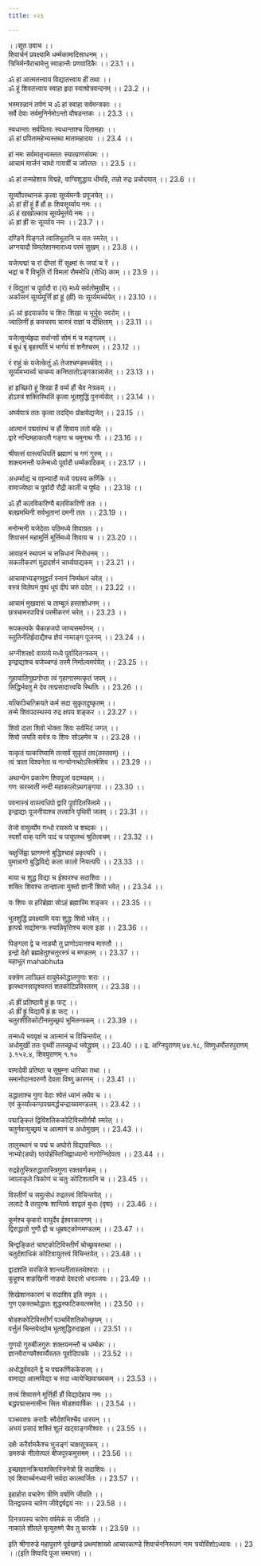 ```yaml
---
title: ०२३

---
```

।।सूत उवाच ।।  
शिवार्चनं प्रवक्ष्यामि धर्म्मकामादिसाधनम् ।।  
त्रिभिर्मन्त्रैराचामेत्तु स्वाहान्तैः प्रणवादिकैः ।। 23.1 ।।  
  
ॐ हां आत्मतत्त्वाय विद्यातत्त्वाय हीं तथा ।।  
ॐ हूं शिवतत्त्वाय स्वाहा हृदा स्याश्रोत्रवन्दनम् ।। 23.2 ।।  
  
भस्मस्न्नानं तर्पणं च ॐ हां स्वाहा सर्वमन्त्रकाः ।।  
सर्वे देवाः सर्वमुनिर्नमोऽन्तो वौषडन्तकः ।। 23.3 ।।  
  
स्वधान्ताः सर्वपितरः स्वधान्ताश्च पितामहाः ।।  
ॐ हां प्रपितामहेभ्यस्तथा मातामहादयः ।। 23.4 ।।  
  
हां नमः सर्वमातृभ्यस्ततः स्यात्प्राणसंयमः ।।  
आचामं मार्जनं चाथो गायत्रीं च जपेत्ततः ।। 23.5 ।।  
  
ॐ हां तन्महेशाय विद्महे, वाग्विशुद्धाय धीमहि, तन्नो रुद्रः प्रचोदयात् ।। 23.6 ।।  
  
सूर्य्योपस्थानकं कृत्वा सूर्य्यमन्त्रैः प्रपूजयेत् ।।  
ॐ हां हीं हूं हैं हौं हः शिवसूर्य्याय नमः ।।  
ॐ हं खखोल्काय सूर्य्यमूर्त्तये नमः ।।  
ॐ ह्रां ह्रीं सः सूर्य्याय नमः ।। 23.7 ।।  
  
दण्डिने पिङ्गले त्वातिभूतानि च ततः स्मरेत् ।।  
अग्नयादौ विमलेशानमाराध्य परमं सुखम् ।। 23.8 ।।  
  
यजेत्पद्मां च रां दीप्तां रीं सूक्ष्मां रूं जयां च रें ।।  
भद्रां च रैं विभूतिं रों विमलां रौममोधि (रोधि) काम् ।। 23.9 ।।  
  
रं विद्युतां च पूर्वादौ रा (रं) मध्ये सर्वतोमुखीम् ।।  
अर्कासनं सूर्य्यमूर्त्तिं ह्रां ह्रूं (ह्रीं) सः सूर्य्यमर्च्चयेत् ।। 23.10 ।।  
  
ॐ आं हृदयार्काय च शिरः शिखा च भूर्भुवः स्वरोम् ।।  
ज्वालिनीं ह्रं कवचस्य चास्त्रं राज्ञां च दीक्षिताम् ।। 23.11 ।।  
  
यजेत्सूर्य्यहृदा सर्वान्सों सोमं मं च मङ्गलम् ।।  
बं बुधं बृं बृहस्पतिं भं भार्गवं शं शनैश्चरम् ।। 23.12 ।।  
  
रं राहुं कं यजेत्केतुं ॐ तेजश्चण्डमर्च्चयेत् ।।  
सूर्य्यमभ्यर्च्य चाचम्य कनिष्ठातोऽङ्गकान्न्यसेत् ।। 23.13 ।।  
  
हां हृच्छिरो हूं शिखा हैं वर्म्म हौं चैव नेत्रकम् ।।  
होऽस्त्रं शक्तिस्थितिं कृत्वा भूतशुद्धिं पुनर्न्यसेत् ।। 23.14 ।।  
  
अर्घ्यपात्रं ततः कृत्वा तदद्भिः प्रोक्षयेद्यजेत् ।। 23.15 ।।  
  
आत्मानं पद्मसंस्थं च हौं शिवाय ततो बहिः ।।  
द्वारे नन्दिमहाकालौ गङ्गा च यमुनाथ गौः ।। 23.16 ।।  
  
श्रीवत्सं वास्त्वधिपतिं ब्रह्माणं च गणं गुरुम् ।।  
शक्त्यनन्तौ यजेन्मध्ये पूर्वादौ धर्म्मकादिकम् ।। 23.17 ।।  
  
अधर्म्माद्यं च वह्न्यादौ मध्ये पद्मस्य कर्णिके ।।  
वामाज्येष्ठा च पूर्वादौ रौद्री काली च पूर्षदः ।। 23.18 ।।  
  
ॐ हौं कलविकरिण्यै बलविकरिणी ततः ।।  
बलप्रमथिनी सर्वभूतानां दमनी ततः ।। 23.19 ।।  
  
मनोन्मनी यजेदेताः पठिमध्ये शिवाग्रतः ।।  
शिवासनं महामूर्त्ति मूर्त्तिमध्ये शिवाय च ।। 23.20 ।।  
  
आवाहनं स्थापनं च सन्निधानं निरोधनम् ।।  
सकलीकरणं मुद्रादर्शनं चार्घ्यपाद्यकम् ।। 23.21 ।।  
  
आचामाभ्यङ्गमुद्वर्त्तं स्नानं निर्म्मथनं चरेत् ।।  
वस्त्रं विलेपनं पुष्पं धूपं दीपं चरुं ददेत् ।। 23.22 ।।  
  
आचामं मुखवासं च ताम्बूलं हस्तशोधनम् ।।  
छत्रचामरपावित्रं परमीकरणं चरेत् ।। 23.23 ।।  
  
रूपकल्पके चैकाहजपो जाप्यसमर्पणम् ।।  
स्तुतिर्नतिर्हृदाद्यैश्च ज्ञेयं नामाङ्ग पूजनम् ।। 23.24 ।।  
  
अग्नीशरक्षो वायव्ये मध्ये पूर्वादितन्त्रकम् ।।  
इन्द्राद्यांश्च यजेच्चण्डं तस्मै निर्माल्यमर्पयेत् ।। 23.25 ।।  
  
गुहायातिगुह्यगोप्ता त्वं गृहाणास्मत्कृतं जपम् ।।  
सिद्धिर्भवतु मे देव तत्प्रसादात्त्वयि स्थितिः ।। 23.26 ।।  
  
यत्किञ्चित्क्रियते कर्म सदा सुकृतदुष्कृतम् ।।  
तन्मे शिवपदस्थस्य रुद्र क्षपय शङ्कर ।। 23.27 ।।  
  
शिवो दाता शिवो भोक्ता शिवः सर्वमिदं जगत् ।।  
शिवो जयति सर्वत्र यः शिवः सोऽहमेव च ।। 23.28 ।।  
  
यत्कृतं यत्करिष्यामि तत्सर्वं सुकृतं तव(तस्तवम्) ।।  
त्वं त्राता विश्वनेता च नान्योनाथोऽस्तिमेशिव ।। 23.29 ।।  
  
अथान्येन प्रकारेण शिवपूजां वदाम्यहम् ।।  
गणः सरस्वती नन्दी महाकालोऽथगङ्गया ।। 23.30 ।।  
  
पवनास्त्रं वास्त्वधिपो द्वारि पूर्वादितस्त्विमे ।।  
इन्द्राद्याः पूजनीयाश्च तत्त्वानि पृथिवी जलम् ।। 23.31 ।।  
  
तेजो वायुर्व्योम गन्धो रसरूपे च शब्दकः ।।  
स्पर्शो वाक् पाणि पादं च पायूपस्थं श्रुतित्वचम् ।। 23.32 ।।  
  
चक्षुर्जिह्वा घ्राणमनो बुद्धिश्चाहं प्रकृत्यपि ।।  
पुमान्नागो बुद्धिविद्ये कला कालो नियत्यपि ।। 23.33 ।।  
  
माया च शुद्ध विद्या च ईश्वरश्च सदाशिवः ।।  
शक्तिः शिवश्च तान्ज्ञात्वा मुक्तो ज्ञानी शिवो भवेत् ।। 23.34 ।।  
  
यः शिवः स हरिर्ब्रह्मा सोऽहं ब्रह्मास्मि शङ्कर ।। 23.35 ।।  
  
भूतशुद्धिं प्रवक्ष्यामि यया शुद्धः शिवो भवेत् ।।  
हृत्पद्मे सद्योमन्त्रः स्यान्निवृत्तिश्च कला इडा ।। 23.36 ।।  
  
पिङ्गला द्वे च नाड्यौ तु प्राणोऽपानश्च मारुतौ ।।  
इन्द्रो देहो ब्रह्महेतुश्चतुरस्त्रं च मण्डलम् ।। 23.37 ।।  
महाभूत mahabhuta  
  
  
वक्त्रेण लाञ्छितं वायुमेकोद्धातगुणाः शराः ।।  
हृत्स्थानसादृश्यरुतं शतकोटिप्रविस्तरम् ।। 23.38 ।।  
  
ॐ ह्रीं प्रतिष्ठायै ह्रूं ह्रः फट् ।।  
ॐ ह्रीं ह्रूं विद्यायै ह्रं ह्रः फट् ।।  
चतुरशीतिकोटीनामुच्छ्रयं भूमितन्त्रकम् ।। 23.39 ।।  
  
तन्मध्ये भववृक्षं च आत्मानं च विचिन्तयेत् ।।  
अधोमुखीं ततः पृथ्वीं तत्तच्छुध्दं भवेद्ध्रुवम् ।। 23.40 ।। द्र. अग्निपुराणम् ७४.१८, विष्णुधर्मोत्तरपुराणम् ३.१५२.४, शिवपुराणम् १.१०  
  
  
वामादेवी प्रतिष्ठा च सुषुम्ना धारिका तथा ।।  
समानोदानवरुणौ देवता विष्णु कारणम् ।। 23.41 ।।  
  
उद्धाताश्च गुणा वेदाः श्वेतं ध्यानं तथैव च ।।  
एवं कुर्य्यात्कण्ठपद्ममर्द्धचन्द्राख्यमण्डलम् ।। 23.42 ।।  
  
पद्माङ्कितं द्विविंशतिककोटिविस्तीर्णमौ स्मरेत् ।।  
चतुर्नवत्युच्छ्रयं च आत्मानं च अधोमुखम् ।। 23.43 ।।  
  
तालुस्थानं च पद्मं च अघोरो विद्ययान्वितः ।।  
नाभ्यो(ड्यो) ष्ठयोर्हस्तिजिह्वाध्यानो नागोग्निदेवता ।। 23.44 ।।  
  
रुद्रहेतुस्त्रिरुद्धातास्त्रिगुणा रक्तवर्णकम् ।।  
ज्वालाकृते त्रिकोणं च चतुः कोटिशतानि च ।। 23.45 ।।  
  
विस्तीर्णं च समुत्सेधं रुद्रतत्त्वं विचिन्तयेत् ।।  
ललाटे वै तत्पुरुषः शान्तिर्यः शाद्वलं बुधाः (वृषा) ।। 23.46 ।।  
  
कूर्मश्च कृकरो वायुर्देव ईश्वरकारणम् ।।  
द्विरुद्धातो गुणौ द्वौ च धूम्रषट्‌कोणमण्डलम् ।। 23.47 ।।  
  
बिन्द्वङ्कितं चाष्टकोटिविस्तीर्णं चोच्छ्रयस्तथा ।।  
चतुर्दशाधिकं कोटिवायुतत्त्वं विचिन्तयेत् ।। 23.48 ।।  
  
द्वादशति सरसिजे शान्त्यतीतास्तथेश्वराः ।।  
कुहूश्च शङखिनी नाड्यो देवदत्तो धनञ्जयः ।। 23.49 ।।  
  
शिखेशानकारणं च सदाशिव इति स्मृतः ।।  
गुण एकस्तथोद्धातः शुद्धस्फटिकवत्स्मरेत् ।। 23.50 ।।  
  
षोडशकोटिविस्तीर्णं पञ्चविंशतिकोच्छ्रयम् ।।  
वर्त्तुलं चिन्तयेव्द्योम भूतशुद्धिरुदाहृता ।। 23.51 ।।  
  
गुणयो गुरुर्बीजगुरुः शक्तयनन्तौ च धर्म्मकः ।।  
ज्ञानवैराग्यमैश्वर्य्यैस्ततः पूर्वादिपत्रके ।। 23.52 ।।  
  
अधोर्द्ध्ववदने द्वे च पद्मकर्णिककेसरम् ।।  
वामाद्या आत्मविद्या च सदा ध्यायेच्छिवाख्यकम् ।। 23.53 ।।  
  
तत्त्वं शिवासने मूर्त्तिर्ही हौं विद्यादेहाय नमः ।।  
बद्धपद्मासनासीनः सितः षोडशवार्षिकः ।। 23.54 ।।  
  
पञ्चवक्त्रः कराग्रैः स्वैर्दशभिश्चैव धारयन् ।।  
अभयं प्रसादं शक्तिं शूलं खट्वाङ्गमीश्वरः ।। 23.55 ।।  
  
दक्षैः करैर्वामकैश्च भुजङ्गं चाक्षसूत्रकम् ।।  
डमरुकं नीलोत्पलं बीजपूरकमुत्तमम् ।। 23.56 ।।  
  
इच्छाज्ञानक्रियाशक्तिस्त्रिनेत्रो हि सदाशिवः ।।  
एवं शिवार्च्चनध्यानी सर्वदा कालवर्जितः ।। 23.57 ।।  
  
इहाहोरा वचारेण त्रीणि वर्षाणि जीवति ।।  
दिनद्वयस्य चारेण जीवेद्वर्षद्वयं नरः ।। 23.58 ।।  
  
दिनत्रयस्य चारेण वर्षमेकं स जीवति ।।  
नाकाले शीतले मृत्युरुष्णे चैव तु कारके ।। 23.59 ।।  
  
इति श्रीगारुडे महापुराणे पूर्वखण्डे प्रथमांशाख्ये आचारकाण्डे शिवार्चननिरूपणं नाम त्रयोविंशोऽध्यायः ।। 23 ।।(इति शिवादि पूजा समाप्ता) ।।